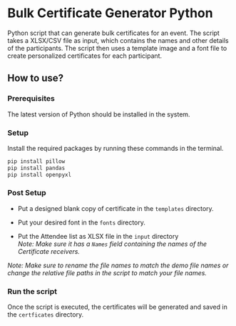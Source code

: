 # Bulk Certificate Generator Python

Python script that can generate bulk certificates for an event. The script takes a XLSX/CSV file as input, which contains the names and other details of the participants. The script then uses a template image and a font file to create personalized certificates for each participant.

## How to use?

### Prerequisites

The latest version of Python should be installed in the system.

### Setup

Install the required packages by running these commands in the terminal.

```bash
pip install pillow
pip install pandas
pip install openpyxl
```

### Post Setup

- Put a designed blank copy of certificate in the `templates` directory.

- Put your desired font in the `fonts` directory.

- Put the Attendee list as XLSX file in the `input` directory <br/>
  _Note: Make sure it has a `Names` field containing the names of the Certificate receivers._

_Note: Make sure to rename the file names to match the demo file names or change the relative file paths in the script to match your file names._

### Run the script

Once the script is executed, the certificates will be generated and saved in the `certficates` directory.
